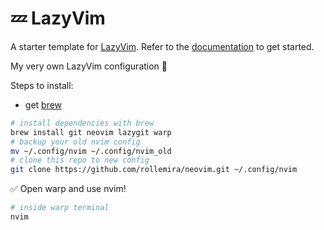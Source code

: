 # 💤 LazyVim

A starter template for [LazyVim](https://github.com/LazyVim/LazyVim).
Refer to the [documentation](https://lazyvim.github.io/installation) to get started.

My very own LazyVim configuration 🚀

Steps to install:

- get [brew](https://brew.sh)

```bash
# install dependencies with brew
brew install git neovim lazygit warp
# backup your old nvim config
mv ~/.config/nvim ~/.config/nvim_old
# clone this repo to new config
git clone https://github.com/rollemira/neovim.git ~/.config/nvim
```

✅ Open warp and use nvim!

```bash
# inside warp terminal
nvim
```

